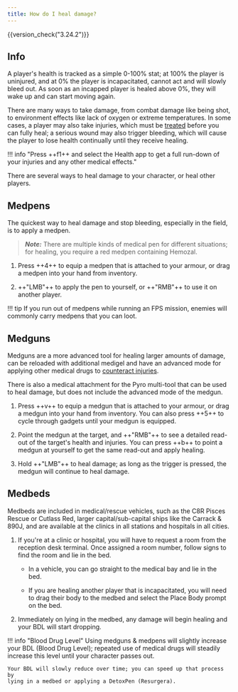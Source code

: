 ```yaml
---
title: How do I heal damage?
---
```


{{version_check("3.24.2")}}

## Info

A player's health is tracked as a simple 0-100% stat; at 100% the player is
uninjured, and at 0% the player is incapacitated, cannot act and will slowly
bleed out. As soon as an incapped player is healed above 0%, they will wake up
and can start moving again.

There are many ways to take damage, from combat damage like being shot, to
environment effects like lack of oxygen or extreme temperatures. In some cases,
a player may also take injuries, which must be [treated](./treating-injuries.md)
before you can fully heal; a serious wound may also trigger bleeding, which
will cause the player to lose health continually until they receive healing.

<!-- markdownlint-disable-next-line MD013 -->
!!! info "Press ++f1++ and select the Health app to get a full run-down of your injuries and any other medical effects."

There are several ways to heal damage to your character, or heal other players.

## Medpens

The quickest way to heal damage and stop bleeding, especially in the field,
is to apply a medpen.

> ***Note:*** There are multiple kinds of medical pen for different situations;
> for healing, you require a red medpen containing Hemozal.

1. Press ++4++ to equip a medpen that is attached to your armour, or drag a
medpen into your hand from inventory.

1. ++"LMB"++ to apply the pen to yourself, or ++"RMB"++ to use it on another
player.

!!! tip
    If you run out of medpens while running an FPS mission, enemies will
    commonly carry medpens that you can loot.

## Medguns

Medguns are a more advanced tool for healing larger amounts of damage, can be
reloaded with additional medigel and have an advanced mode for applying other
medical drugs to [counteract injuries](./treating-injuries.md).

There is also a medical attachment for the Pyro multi-tool that can be used to
heal damage, but does not include the advanced mode of the medgun.

1. Press ++v++ to equip a medgun that is attached to your armour, or drag a
medgun into your hand from inventory. You can also press ++5++ to cycle through
gadgets until your medgun is equipped.

1. Point the medgun at the target, and ++"RMB"++ to see a detailed read-out of
the target's health and injuries. You can press ++b++ to point a medgun at
yourself to get the same read-out and apply healing.

1. Hold ++"LMB"++ to heal damage; as long as the trigger is pressed, the
medgun will continue to heal damage.

## Medbeds

Medbeds are included in medical/rescue vehicles, such as the C8R Pisces Rescue
or Cutlass Red, larger capital/sub-capital ships like the Carrack & 890J, and
are available at the clinics in all stations and hospitals in all cities.

1. If you're at a clinic or hospital, you will have to request a room from the
reception desk terminal. Once assigned a room number, follow signs to find the
room and lie in the bed.

    - In a vehicle, you can go straight to the medical bay and lie in the bed.

    - If you are healing another player that is incapacitated, you will need to
    drag their body to the medbed and select the Place Body prompt on the bed.

1. Immediately on lying in the medbed, any damage will begin healing and your
BDL will start dropping.

!!! info "Blood Drug Level"
    Using medguns & medpens will slightly increase your BDL (Blood Drug Level);
    repeated use of medical drugs will steadily increase this level until your
    character passes out.

    Your BDL will slowly reduce over time; you can speed up that process by
    lying in a medbed or applying a DetoxPen (Resurgera).
